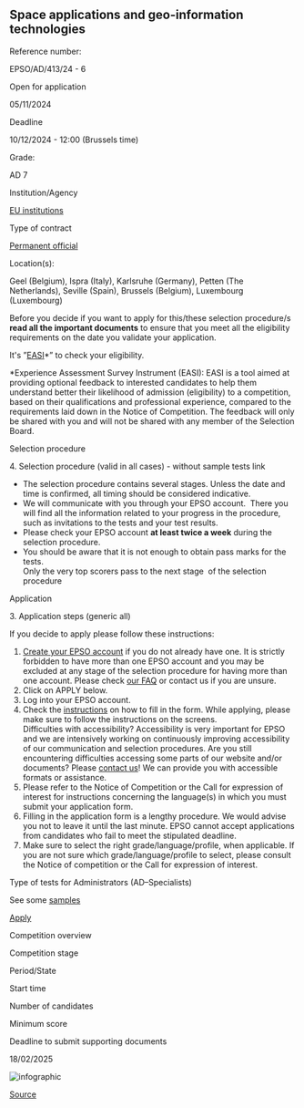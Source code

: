 Space applications and geo-information technologies
---------------------------------------------------

Reference number: 

EPSO/AD/413/24 - 6

  

Open for application

05/11/2024

Deadline

10/12/2024 - 12:00 (Brussels time)

Grade: 

AD 7

  

Institution/Agency

[EU institutions](/en/eu-institutions)

Type of contract

[Permanent official](/staff-categories)

Location(s): 

Geel (Belgium), Ispra (Italy), Karlsruhe (Germany), Petten (The Netherlands), Seville (Spain), Brussels (Belgium), Luxembourg (Luxembourg)

  

Before you decide if you want to apply for this/these selection procedure/s **read all the important documents** to ensure that you meet all the eligibility requirements on the date you validate your application.

It's ”[EASI](https://ec.europa.eu/eusurvey/runner/AD-413-24-6 "(opens in a new window)")\*” to check your eligibility.

  
\*Experience Assessment Survey Instrument (EASI): EASI is a tool aimed at providing optional feedback to interested candidates to help them understand better their likelihood of admission (eligibility) to a competition, based on their qualifications and professional experience, compared to the requirements laid down in the Notice of Competition. The feedback will only be shared with you and will not be shared with any member of the Selection Board.

Selection procedure

4\. Selection procedure (valid in all cases) - without sample tests link

* The selection procedure contains several stages. Unless the date and time is confirmed, all timing should be considered indicative.
* We will communicate with you through your EPSO account.  There you will find all the information related to your progress in the procedure, such as invitations to the tests and your test results.
* Please check your EPSO account **at least twice a week** during the selection procedure.
* You should be aware that it is not enough to obtain pass marks for the tests.  
    Only the very top scorers pass to the next stage  of the selection procedure

Application

3\. Application steps (generic all)

If you decide to apply please follow these instructions:

1.  [Create your EPSO account](https://europa.eu/epso/application/passport/index.cfm?action=pdplegal&sb=1&comp_id=&lang=en "(opens in a new window)") if you do not already have one. It is strictly forbidden to have more than one EPSO account and you may be excluded at any stage of the selection procedure for having more than one account. Please check [our FAQ](https://eu-careers.europa.eu/help/faq/epso-account-application/epso-account) or contact us if you are unsure.
2.  Click on APPLY below.
3.  Log into your EPSO account.
4.  Check the [instructions](/help/faq/epso-account-application) on how to fill in the form. While applying, please make sure to follow the instructions on the screens.  
    Difficulties with accessibility? Accessibility is very important for EPSO and we are intensively working on continuously improving accessibility of our communication and selection procedures. Are you still encountering difficulties accessing some parts of our website and/or documents? Please [contact us](/contact/form_en)! We can provide you with accessible formats or assistance.
5.  Please refer to the Notice of Competition or the Call for expression of interest for instructions concerning the language(s) in which you must submit your application form.
6.  Filling in the application form is a lengthy procedure. We would advise you not to leave it until the last minute. EPSO cannot accept applications from candidates who fail to meet the stipulated deadline.
7.  Make sure to select the right grade/language/profile, when applicable. If you are not sure which grade/language/profile to select, please consult the Notice of competition or the Call for expression of interest.

Type of tests for Administrators (AD–Specialists)

See some [samples](/node/13572)

[Apply](https://europa.eu/epso/application/passport/?comp_id=6076 "(opens in a new window)")

Competition overview

Competition stage

Period/State

Start time

Number of candidates

Minimum score

Deadline to submit supporting documents

18/02/2025

![infographic](/sites/default/files/styles/infogra/public/2024-10/EPS-24-001-infographie-Scientific%20researchers%20C-all%20languages_EN.png?itok=G8DQz0qE)

[Source](https://eu-careers.europa.eu/en/job-opportunities/space-applications-and-geo-information-technologies)